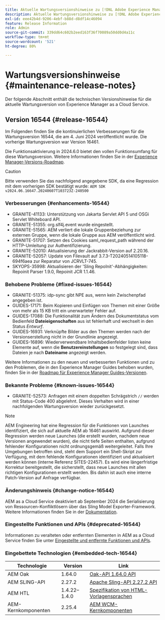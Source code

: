 ```yaml
---
title: Aktuelle Wartungsversionshinweise zu [!DNL Adobe Experience Manager] as a Cloud Service.
description: Aktuelle Wartungsversionshinweise zu [!DNL Adobe Experience Manager] as a Cloud Service.
exl-id: eee42b4d-9206-4ebf-b88d-d8df14c46094
feature: Release Information
role: Admin
source-git-commit: 339dd64c602b2eed163f36f70089a50dd0d4a11c
workflow-type: tm+mt
source-wordcount: '521'
ht-degree: 80%

---
```


# Wartungsversionshinweise {#maintenance-release-notes}

Der folgende Abschnitt enthält die technischen Versionshinweise für die aktuelle Wartungsversion von Experience Manager as a Cloud Service.

## Version 16544 {#release-16544}

Im Folgenden finden Sie die kontinuierlichen Verbesserungen für die Wartungsversion 16544, die am 4. Juni 2024 veröffentlicht wurde. Die vorherige Wartungsversion war Version 16461.

Die Funktionsaktivierung in 2024.6.0 bietet den vollen Funktionsumfang für diese Wartungsversion. Weitere Informationen finden Sie in der [Experience Manager-Versions-Roadmap](https://experienceleague.adobe.com/de/docs/experience-manager-release-information/aem-release-updates/update-releases-roadmap).

>[!CAUTION]
>
>Bitte verwenden Sie das nachfolgend angegebene SDK, da eine Regression mit dem vorherigen SDK bestätigt wurde:
>`AEM SDK v2024.06.16647.20240607T103723Z-240500`

### Verbesserungen {#enhancements-16544}

* GRANITE-41133: Unterstützung von Jakarta Servlet API 5 und OSGi Servlet Whiteboard API.
* GRANITE-51355: org.slf4j.event wurde eingestellt.
* GRANITE-51565: AEM verliert die lokale Gruppenbeziehung zur externen Gruppe, wenn die lokale Gruppe aus AEM veröffentlicht wird.
* GRANITE-51707: Setzen des Cookies saml_request_path während der HTTP-Umleitung zur Authentifizierung.
* GRANITE-52010: Aktualisierung der Jackrabbit-Version auf 2.20.16.
* GRANITE-52057: Update von Filevault auf 3.7.3-T20240514105118-694f6aea zur Reparatur von JCRVLT-745.
* SKYOPS-35998: Aktualisieren der &#39;Sling RepoInit&#39;-Abhängigkeiten: Repoinit Parser 1.9.0, Repoinit JCR 1.1.46.

### Behobene Probleme {#fixed-issues-16544}

* GRANITE-51375: idp-sync gibt NPE aus, wenn kein Zwischenpfad angegeben ist.
* GUIDES-17171: Beim Kopieren und Einfügen von Themen mit einer Größe von mehr als 15 KB tritt ein unerwarteter Fehler auf.
* GUIDES-17088: Die Funktionalität zum Ändern des Dokumentstatus vom Bedienfeld **Dateieigenschaften** aus ist fehlerhaft und wechselt in den Status *Entwurf*.
* GUIDES-16931: Verknüpfte Bilder aus den Themen werden nach der Versionserstellung nicht in der Grundlinie angezeigt.
* GUIDES-16896: Wiederverwendbare Inhaltsbedienfelder listen keine Elemente auf, wenn die **Benutzereinstellungen** so festgelegt sind, dass Dateien je nach **Dateiname** angezeigt werden.

Weitere Informationen zu den neuen und verbesserten Funktionen und zu den Problemen, die in den Experience Manager Guides behoben wurden, finden Sie in der [Roadmap für Experience Manager Guides-Versionen](https://experienceleague.adobe.com/de/docs/experience-manager-guides/using/release-info/aem-guides-releases-roadmap).

### Bekannte Probleme {#known-issues-16544}

* GRANITE-52573: Anfragen mit einem doppelten Schrägstrich `//` werden mit Status-Code 400 abgelehnt. Dieses Verhalten wird in einer nachfolgenden Wartungsversion wieder zurückgesetzt.

>[!NOTE]
> AEM Engineering hat eine Regression für die Funktionen von Launches identifiziert, die sich auf aktuelle AEM ab 16461 auswirkt. Aufgrund dieser Regression werden neue Launches (die erstellt wurden, nachdem neue Versionen angewendet wurden), die nicht tiefe Seiten enthalten, aufgrund fehlender Konfigurationen nicht ordnungsgemäß weitergeleitet.
> Falls Ihre Umgebungen betroffen sind, steht dem Support ein Shell-Skript zur Verfügung, mit dem fehlende Konfigurationen identifiziert und aktualisiert werden können (interne Referenz SITES-22457).
> Es wird eine längerfristige Korrektur bereitgestellt, die sicherstellt, dass neue Launches mit allen richtigen Konfigurationen erstellt werden. Bis dahin ist auch eine interne Patch-Version auf Anfrage verfügbar.

### Änderungshinweis {#change-notice-16544}

AEM as a Cloud Service deaktiviert ab September 2024 die Serialisierung von Ressourcen-Konfliktlösern über das Sling Model Exporter-Framework. Weitere Informationen finden Sie in der [Dokumentation](/help/implementing/developing/hybrid/disallow-the-serialization-of-resourceresolvers-via-sling-model-exporter.md).

### Eingestellte Funktionen und APIs {#deprecated-16544}

Informationen zu veralteten oder entfernten Elementen in AEM as a Cloud Service finden Sie unter [Eingestellte und entfernte Funktionen und APIs](/help/release-notes/deprecated-removed-features.md).

### Eingebettete Technologien {#embedded-tech-16544}

| Technologie | Version | Link |
|---|---|---|
| AEM Oak | 1.64.0 | [Oak-API 1.64.0 API](https://www.javadoc.io/doc/org.apache.jackrabbit/oak-api/1.64.0/index.html) |
| AEM SLING-API | 2.27.2 | [Apache Sling-API 2.27.2 API](https://www.javadoc.io/doc/org.apache.sling/org.apache.sling.api/latest/index.html) |
| AEM HTL | 1.4.22–1.4.0 | [Spezifikation von HTML-Vorlagensprachen](https://github.com/adobe/htl-spec) |
| AEM-Kernkomponenten | 2.25.4 | [AEM WCM-Kernkomponenten](https://github.com/adobe/aem-core-wcm-components) |
